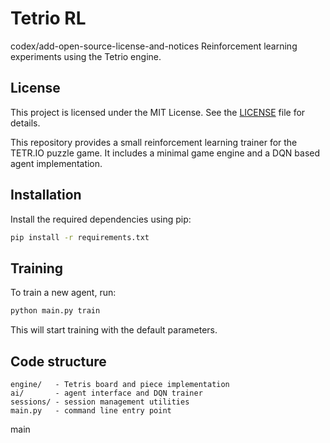 # Tetrio RL

codex/add-open-source-license-and-notices
Reinforcement learning experiments using the Tetrio engine.

## License

This project is licensed under the MIT License. See the [LICENSE](LICENSE) file for details.

This repository provides a small reinforcement learning trainer for the TETR.IO puzzle game. It includes a minimal game engine and a DQN based agent implementation.

## Installation

Install the required dependencies using pip:

```bash
pip install -r requirements.txt
```

## Training

To train a new agent, run:

```bash
python main.py train
```

This will start training with the default parameters.

## Code structure

```
engine/   - Tetris board and piece implementation
ai/       - agent interface and DQN trainer
sessions/ - session management utilities
main.py   - command line entry point
```
main
